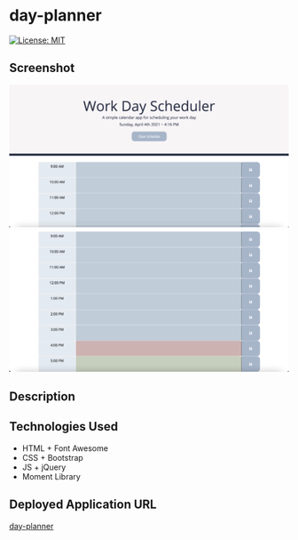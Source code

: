 # day-planner


[![License: MIT](https://img.shields.io/badge/License-MIT-yellow.svg)](https://opensource.org/licenses/MIT)


## Screenshot
![alt text](assets/images/final-page-1.png)
![alt text](assets/images/final-page-2.png)


## Description 


## Technologies Used 
- HTML + Font Awesome 
- CSS + Bootstrap 
- JS + jQuery
- Moment Library


## Deployed Application URL
[day-planner](https://ssharmin0029.github.io/day-planner/)